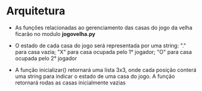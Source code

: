 # Arquitetura

* As funções relacionadas ao gerenciamento das casas do jogo da velha ficarão no modulo **jogovelha.py**

* O estado de cada casa do jogo será representada por uma string: "." para casa vazia; "X" para casa ocupada pelo 1° jogador; "O" para casa ocupada pelo 2° jogador

* A função inicializar() retornará  uma lista 3x3, onde cada posição conterá uma string para indicar o estado de uma casa do jogo. A função retornará rodas as casas inicialmente vazias

